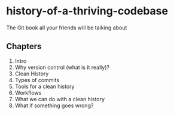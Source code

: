 history-of-a-thriving-codebase
==============================

The Git book all your friends will be talking about

## Chapters

1. Intro
2. Why version control (what is it really)?
3. Clean History
4. Types of commits
5. Tools for a clean history
6. Workflows
7. What we can do with a clean history
8. What if something goes wrong?
